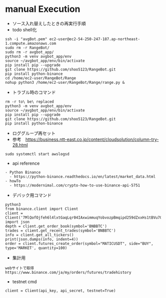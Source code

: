 # manual Execution
- ソース入れ替えしたときの再実行手順
- todo shell化
```
ssh -i "avgBot.pem" ec2-user@ec2-54-250-247-187.ap-northeast-1.compute.amazonaws.com
sudo rm -r RangeBot/
sudo rm -r avgbot_app/
python3 -m venv avgbot_app/env
source ~/avgbot_app/env/bin/activate
pip install pip --upgrade
git clone https://github.com/shoo5123/RangeBot.git
pip install python-binance
cd /home/ec2-user/RangeBot/Range
nohup python3 /home/ec2-user/RangeBot/Range/range.py &
```
- トラブル時のコマンド
```
rm -r to\ be\ replaced 
python3 -m venv avgbot_app/env
source ~/avgbot_app/env/bin/activate
pip install pip --upgrade
git clone https://github.com/shoo5123/RangeBot.git
pip install python-binance
```

- ロググループ再セット
- 参考　https://business.ntt-east.co.jp/content/cloudsolution/column-try-28.html
```
sudo systemctl start awslogsd
```

- api reference
```
- Python Binance 
  - https://python-binance.readthedocs.io/en/latest/market_data.html
- howTo
  - https://modernimal.com/crypto-how-to-use-binance-api-5751
```
- デバック用コマンド
```
python3
from binance.client import Client
client = Client('7MlQofOjfeh6l4lxtGaqLqr04IAxwimmuqYobvozpBmqipd259dZxxHs1tBVu70a','eIIwHSRH6bpKAlAmAfhVDMjt1pmRopvSp54uC9fVF09PnYmCwS4ye2rwpsfsWOa3')
import json
depth = client.get_order_book(symbol='BNBBTC')
trades = client.get_recent_trades(symbol='BNBBTC')
info = client.get_all_tickers()
print(json.dumps(info, indent=4))
order = client.futures_create_order(symbol="MATICUSDT", side="BUY", type='MARKET', quantity=100)
```

- 集計用
```
webサイトで取得
https://www.binance.com/ja/my/orders/futures/tradehistory
```


- testnet cmd
```
client = Client(api_key, api_secret, testnet=True)
```




